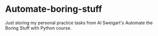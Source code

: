 # Automate-boring-stuff
Just storing my personal practice tasks from Al Sweigart's Automate the Boring Stuff with Python course.
